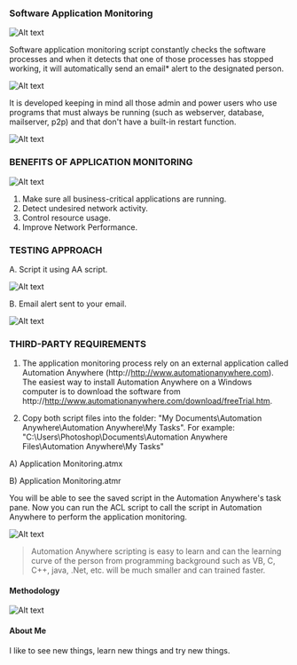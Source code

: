 ### Software Application Monitoring ###

![Alt text](http://173.0.133.251/images/GitHub/SoftwareMonitoring.jpg "Software Application Monitoring")

Software application monitoring script constantly checks the software processes and when it detects that one of those processes has stopped working, it will automatically send an email* alert to the designated person.

![Alt text](http://173.0.133.251/images/GitHub/notification.jpg "Notification")

It is developed keeping in mind all those admin and power users who use programs that must always be running (such as webserver, database, mailserver, p2p) and that don't have a built-in restart function.

![Alt text](http://173.0.133.251/images/GitHub/downtime.gif "Downtime Alert")


### BENEFITS OF APPLICATION MONITORING ###

![Alt text](http://173.0.133.251/images/GitHub/monitoring.jpg "Monitoring")

<ol>
<li>Make sure all business-critical applications are running.</li>
<li>Detect undesired network activity.</li>
<li>Control resource usage.</li>
<li>Improve Network Performance.</li>
</ol>


### TESTING APPROACH ###


A.  Script it using AA script.

![Alt text](http://173.0.133.251/images/GitHub/PingScript.jpg "AA Ping script")

B.  Email alert sent to your email.

![Alt text](http://173.0.133.251/images/GitHub/EmailAlert.jpg "AA Ping script")


### THIRD-PARTY REQUIREMENTS ###

1.  The application monitoring process rely on an external application called Automation Anywhere (http://http://www.automationanywhere.com).  The easiest way to install Automation Anywhere on a Windows computer is to download the software from http://http://www.automationanywhere.com/download/freeTrial.htm.

2.  Copy both script files into the folder: "My Documents\Automation Anywhere\Automation Anywhere\My Tasks".  For example: "C:\Users\Photoshop\Documents\Automation Anywhere Files\Automation Anywhere\My Tasks"

A)  Application Monitoring.atmx
 
B)  Application Monitoring.atmr

You will be able to see the saved script in the Automation Anywhere's task pane.  Now you can run the ACL script to call the script in Automation Anywhere to perform the application monitoring.

![Alt text](http://173.0.133.251/images/GitHub/ApplicationMonitoring.jpg "Saved task")

<blockquote>Automation Anywhere scripting is easy to learn and can the learning curve of the person from programming background such as VB, C, C++, java, .Net, etc. will be much smaller and can trained faster.</blockquote>


#### Methodology ####

![Alt text](http://173.0.133.251/images/GitHub/use-methodology.gif "How I Work")


#### About Me ####

I like to see new things, learn new things and try new things.

